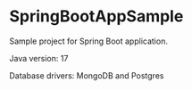 # SpringBootAppSample

Sample project for Spring Boot application.

Java version: 17

Database drivers: MongoDB and Postgres
